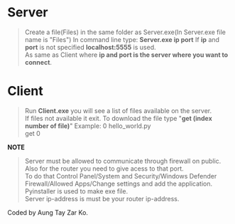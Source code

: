 # Server
> Create a file(Files) in the same folder as Server.exe(In Server.exe file name is "Files")
> In command line type: **Server.exe ip port**
> If **ip** and **port** is not specified **localhost:5555** is used.  
> As same as Client where **ip and port is the server where you want to connect**.

# Client
> Run **Client.exe** you will see a list of files available on the server.  
> If files not available it exit.
> To download the file type "**get (index number of file)**" 
> Example:
  0 hello_world.py  
  get 0

**NOTE**
> Server must be allowed to communicate through firewall on public. Also for the router you need to give acess to that port.   
> To do that Control Panel/System and Security/Windows Defender Firewall/Allowed Apps/Change settings and add the application.  
> Pyinstaller is used to make exe file.  
> Server ip-address is must be your router ip-address.

Coded by Aung Tay Zar Ko.
